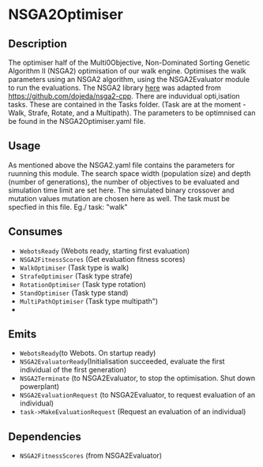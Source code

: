 NSGA2Optimiser
==============

## Description

The optimiser half of the Multi0Objective, Non-Dominated Sorting Genetic Algorithm II (NSGA2) optimisation of our walk engine. Optimises the walk parameters using an NSGA2 algorithm, using the NSGA2Evaluator module to run the evaluations. The NSGA2 library [here](./src/nsga2/) was adapted from https://github.com/dojeda/nsga2-cpp.
There are induvidual opti,isation tasks. These are contained in the Tasks folder. (Task are at the moment - Walk, Strafe, Rotate, and a Multipath). The parameters to be optimnised can be found in the NSGA2Optimiser.yaml file.

## Usage

As mentioned above the NSGA2.yaml file contains the parameters for ruunning this module. The search space width (population size) and depth (number of generations), the number of objectives to be evaluated and simulation time limit are set here. The simulated binary crossover and mutation values mutation are chosen here as well.
The task must be specfied in this file. Eg./ task: "walk"

## Consumes

- `WebotsReady` (Webots ready, starting first evaluation)
- `NSGA2FitnessScores` (Get evaluation fitness scores)
- `WalkOptimiser` (Task type is walk)
- `StrafeOptimiser` (Task type strafe)
- `RotationOptimiser` (Task type rotation)
- `StandOptimiser` (Task type stand)
- `MultiPathOptimiser` (Task type multipath")
-
## Emits

- `WebotsReady`(to Webots. On startup ready)
- `NSGA2EvaluatorReady`(Initialisation succeeded, evaluate the first individual of the first generation)
- `NSGA2Terminate` (to NSGA2Evaluator, to stop the optimisation. Shut down powerplant)
- `NSGA2EvaluationRequest` (to NSGA2Evaluator, to request evaluation of an individual)
- `task->MakeEvaluationRequest` (Request an evaluation of an individual)

## Dependencies

- `NSGA2FitnessScores` (from NSGA2Evaluator)
